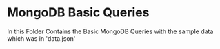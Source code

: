 # MongoDB Basic Queries
In this Folder Contains the Basic MongoDB Queries with the sample data which was in 'data.json'
